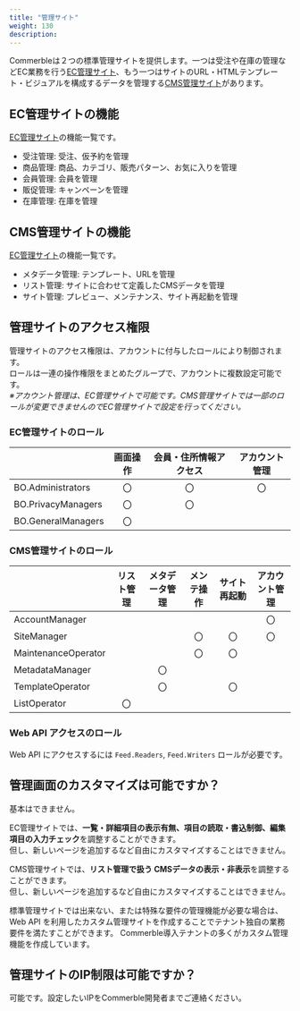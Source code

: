 ```yaml
---
title: "管理サイト"
weight: 130
description: 
---
```


Commerbleは２つの標準管理サイトを提供します。一つは受注や在庫の管理などEC業務を行う[EC管理サイト](ec)、もう一つはサイトのURL・HTMLテンプレート・ビジュアルを構成するデータを管理する[CMS管理サイト](cms)があります。

## EC管理サイトの機能
[EC管理サイト](ec)の機能一覧です。

- 受注管理: 受注、仮予約を管理
- 商品管理: 商品、カテゴリ、販売パターン、お気に入りを管理
- 会員管理: 会員を管理
- 販促管理: キャンペーンを管理
- 在庫管理: 在庫を管理

## CMS管理サイトの機能
[EC管理サイト](cms)の機能一覧です。

- メタデータ管理: テンプレート、URLを管理
- リスト管理: サイトに合わせて定義したCMSデータを管理
- サイト管理: プレビュー、メンテナンス、サイト再起動を管理

## 管理サイトのアクセス権限
管理サイトのアクセス権限は、アカウントに付与したロールにより制御されます。  
ロールは一連の操作権限をまとめたグループで、アカウントに複数設定可能です。  
*※アカウント管理は、EC管理サイトで可能です。CMS管理サイトでは一部のロールが変更できませんのでEC管理サイトで設定を行ってください。*

### EC管理サイトのロール
|                    | 画面操作 | 会員・住所情報アクセス | アカウント管理 |
|--------------------|:--------:|:----------------------:|:--------------:|
| BO.Administrators  |    〇    |           〇           |       〇       |
| BO.PrivacyManagers |    〇    |           〇           |                |
| BO.GeneralManagers |    〇    |                        |                |

### CMS管理サイトのロール
|                     | リスト管理 | メタデータ管理 | メンテ操作 | サイト再起動 | アカウント管理 |
|---------------------|:----------:|:--------------:|:----------:|:------------:|:--------------:|
| AccountManager      |            |                |            |              |       〇       |
| SiteManager         |            |                |     〇     |      〇      |       〇       |
| MaintenanceOperator |            |                |     〇     |      〇      |                |
| MetadataManager     |            |       〇       |            |              |                |
| TemplateOperator    |            |       〇       |            |      〇      |                |
| ListOperator        |     〇     |                |            |              |                |

### Web API アクセスのロール
Web API にアクセスするには `Feed.Readers`, `Feed.Writers` ロールが必要です。

## 管理画面のカスタマイズは可能ですか？
基本はできません。  

EC管理サイトでは、**一覧・詳細項目の表示有無、項目の読取・書込制御、編集項目の入力チェック**を調整することができます。  
但し、新しいページを追加するなど自由にカスタマイズすることはできません。

CMS管理サイトでは、**リスト管理で扱う CMSデータの表示・非表示**を調整することができます。  
但し、新しいページを追加するなど自由にカスタマイズすることはできません。

標準管理サイトでは出来ない、または特殊な要件の管理機能が必要な場合は、
Web API を利用したカスタム管理サイトを作成することでテナント独自の業務要件を満たすことができます。
Commerble導入テナントの多くがカスタム管理機能を作成しています。

## 管理サイトのIP制限は可能ですか？
可能です。設定したいIPをCommerble開発者までご連絡ください。
